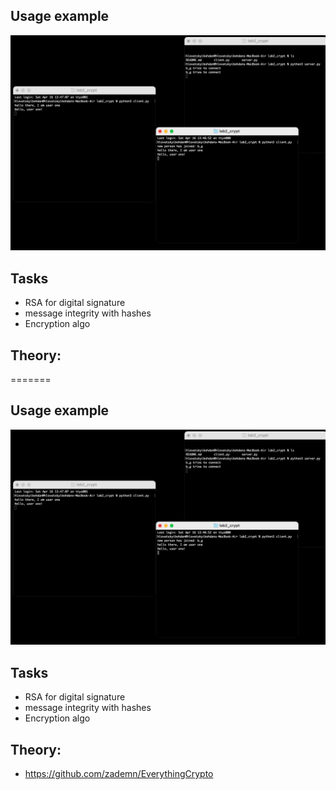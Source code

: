 ## Usage example
![](usage_example.png)

## Tasks
- RSA for digital signature 
- message integrity with hashes
- Encryption algo

## Theory: 
=======
## Usage example
![](usage_example.png)

## Tasks
- RSA for digital signature 
- message integrity with hashes
- Encryption algo

## Theory: 
- https://github.com/zademn/EverythingCrypto
